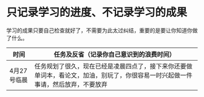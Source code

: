 # 只记录学习的进度、不记录学习的成果
学习的成果只要自己检查就好了，不需要为此太过纠结，重要的是要让你知道你做了什么。

|     时间     | 任务及反省（记录你自己意识到的浪费时间）|
| ------------ | ------------------------------------ |
| 4月27号临晨| 任务规划了很久，现在已经是凌晨四点了，接下来你还要做单词本，看论文，加油，别玩了，你很容易一时兴起做一件事请，然后放弃，不要放弃|